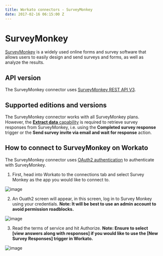```yaml
---
title: Workato connectors - SurveyMonkey
date: 2017-02-16 06:15:00 Z
---
```


# SurveyMonkey
[SurveyMonkey](https://www.surveymonkey.com) is a widely used online forms and survey software that allows users to easily design and send surveys and forms, as well as analyze the results.

## API version
The SurveyMonkey connector uses [SurveyMonkey REST API V3](https://developer.surveymonkey.com/api/v3/#getting-started).

## Supported editions and versions
The SurveyMonkey connector works with all SurveyMonkey plans. However, the [**Extract data** capability](https://www.surveymonkey.com/pricing/details/) is required to retrieve survey responses from SurveyMonkey, i.e. using the **Completed survey response** trigger or the **Send survey invite via email and wait for response** action.

## How to connect to SurveyMonkey on Workato
The SurveyMonkey connector uses [OAuth2 authentication](https://developer.surveymonkey.com/api/v3/#authentication) to authenticate with SurveyMonkey.

1. First, head into Workato to the connections tab and select Survey Monkey as the app you would like to connect to.

![image](https://user-images.githubusercontent.com/29884948/75465998-79e06f80-5957-11ea-96f7-83c9c6f97a84.png)

2. An Ouath2 screen will appear, in this screen, log in to Survey Monkey using your credentials. 
**Note: It will be best to use an admin account to avoid permission roadblocks.** 

![image](https://user-images.githubusercontent.com/29884948/75465798-266e2180-5957-11ea-95a3-767582fa73a8.png)

3. Read the terms of service and hit Authorize.
 **Note: Ensure to select [view answers along with responses] if you would like to use the [New Survey Responses] trigger in Workato.** 

![image](https://user-images.githubusercontent.com/29884948/75475886-9be1ee00-5967-11ea-8c8e-4ca70bbe6f27.png)

